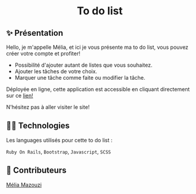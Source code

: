 <h1 align="center">To do list</h1>

## ✨ Présentation

Hello, je m'appelle Mélia, et ici je vous présente ma to do list, vous pouvez créer votre compte et profiter!

- Possibilité d'ajouter autant de listes que vous souhaitez.
- Ajouter les tâches de votre choix.
- Marquer une tâche comme faite ou modifier la tâche.

Déployée en ligne, cette application est accessible en cliquant directement sur ce <a href="https://app-7083fe49-1d9e-4ef5-9f72-079a714ca80c.cleverapps.io/" target="_blank">lien!</a>

 N'hésitez pas à aller visiter le site! 

## 👩‍💻 Technologies

Les languages utilisés pour cette to do list : 

`Ruby On Rails`, `Bootstrap`, `Javascript`, `SCSS`

## 👥 Contributeurs

<a href="https://github.com/meliamzz" target="_blank">Mélia Mazouzi</a>
